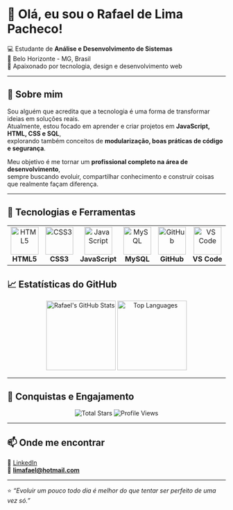# 👋 Olá, eu sou o Rafael de Lima Pacheco!

💻 Estudante de **Análise e Desenvolvimento de Sistemas**  
📍 Belo Horizonte - MG, Brasil  
🚀 Apaixonado por tecnologia, design e desenvolvimento web  

---

## 🔐 Sobre mim
Sou alguém que acredita que a tecnologia é uma forma de transformar ideias em soluções reais.  
Atualmente, estou focado em aprender e criar projetos em **JavaScript, HTML, CSS e SQL**,  
explorando também conceitos de **modularização, boas práticas de código e segurança**.

Meu objetivo é me tornar um **profissional completo na área de desenvolvimento**,  
sempre buscando evoluir, compartilhar conhecimento e construir coisas que realmente façam diferença.

---

## 🧠 Tecnologias e Ferramentas

<table align="center">
  <tr>
    <td align="center">
      <img src="https://cdn.jsdelivr.net/gh/devicons/devicon/icons/html5/html5-original.svg" width="64" alt="HTML5"><br>
      <strong>HTML5</strong>
    </td>
    <td align="center">
      <img src="https://cdn.jsdelivr.net/gh/devicons/devicon/icons/css3/css3-original.svg" width="64" alt="CSS3"><br>
      <strong>CSS3</strong>
    </td>
    <td align="center">
      <img src="https://cdn.jsdelivr.net/gh/devicons/devicon/icons/javascript/javascript-original.svg" width="64" alt="JavaScript"><br>
      <strong>JavaScript</strong>
    </td>
    <td align="center">
      <img src="https://cdn.jsdelivr.net/gh/devicons/devicon/icons/mysql/mysql-original.svg" width="64" alt="MySQL"><br>
      <strong>MySQL</strong>
    </td>
    <td align="center">
      <img src="https://cdn.jsdelivr.net/gh/devicons/devicon/icons/github/github-original.svg" width="64" alt="GitHub"><br>
      <strong>GitHub</strong>
    </td>
    <td align="center">
      <img src="https://cdn.jsdelivr.net/gh/devicons/devicon/icons/vscode/vscode-original.svg" width="64" alt="VS Code"><br>
      <strong>VS Code</strong>
    </td>
  </tr>
</table>

## 📈 Estatísticas do GitHub

<p align="center">
  <img src="https://github-readme-stats.vercel.app/api?username=rafaellp96&show_icons=true&theme=radical" alt="Rafael's GitHub Stats" height="160"/>
  <img src="https://github-readme-stats.vercel.app/api/top-langs/?username=rafaellp96&layout=compact&theme=radical" alt="Top Languages" height="160"/>
</p>

---

## 🌟 Conquistas e Engajamento

<p align="center">
  <img src="https://img.shields.io/github/stars/rafaellp96?affiliations=OWNER&style=for-the-badge&logo=github&label=Total%20Stars" alt="Total Stars"/>
  <img src="https://komarev.com/ghpvc/?username=rafaellp96&label=Profile%20Views&color=blue&style=for-the-badge" alt="Profile Views"/>
</p>

---

## 📫 Onde me encontrar

🔗 [LinkedIn](https://www.linkedin.com/in/rafaellp96)  
📧 **limafael@hotmail.com**

---

⭐ *“Evoluir um pouco todo dia é melhor do que tentar ser perfeito de uma vez só.”*
